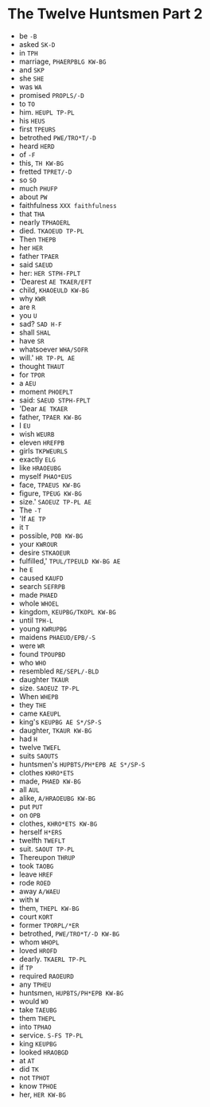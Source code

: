 # The Twelve Huntsmen Part 2

* be `-B`
* asked `SK-D`
* in `TPH`
* marriage, `PHAERPBLG KW-BG`
* and `SKP`
* she `SHE`
* was `WA`
* promised `PROPLS/-D`
* to `TO`
* him. `HEUPL TP-PL`
* his `HEUS`
* first `TPEURS`
* betrothed `PWE/TRO*T/-D`
* heard `HERD`
* of `-F`
* this, `TH KW-BG`
* fretted `TPRET/-D`
* so `SO`
* much `PHUFP`
* about `PW`
* faithfulness `XXX faithfulness`
* that `THA`
* nearly `TPHAOERL`
* died. `TKAOEUD TP-PL`
* Then `THEPB`
* her `HER`
* father `TPAER`
* said `SAEUD`
* her: `HER STPH-FPLT`
* 'Dearest `AE TKAER/EFT`
* child, `KHAOEULD KW-BG`
* why `KWR`
* are `R`
* you `U`
* sad? `SAD H-F`
* shall `SHAL`
* have `SR`
* whatsoever `WHA/SOFR`
* will.' `HR TP-PL AE`
* thought `THAUT`
* for `TPOR`
* a `AEU`
* moment `PHOEPLT`
* said: `SAEUD STPH-FPLT`
* 'Dear `AE TKAER`
* father, `TPAER KW-BG`
* I `EU`
* wish `WEURB`
* eleven `HREFPB`
* girls `TKPWEURLS`
* exactly `ELG`
* like `HRAOEUBG`
* myself `PHAO*EUS`
* face, `TPAEUS KW-BG`
* figure, `TPEUG KW-BG`
* size.' `SAOEUZ TP-PL AE`
* The `-T`
* 'If `AE TP`
* it `T`
* possible, `POB KW-BG`
* your `KWROUR`
* desire `STKAOEUR`
* fulfilled,' `TPUL/TPEULD KW-BG AE`
* he `E`
* caused `KAUFD`
* search `SEFRPB`
* made `PHAED`
* whole `WHOEL`
* kingdom, `KEUPBG/TKOPL KW-BG`
* until `TPH-L`
* young `KWRUPBG`
* maidens `PHAEUD/EPB/-S`
* were `WR`
* found `TPOUPBD`
* who `WHO`
* resembled `RE/SEPL/-BLD`
* daughter `TKAUR`
* size. `SAOEUZ TP-PL`
* When `WHEPB`
* they `THE`
* came `KAEUPL`
* king's `KEUPBG AE S*/SP-S`
* daughter, `TKAUR KW-BG`
* had `H`
* twelve `TWEFL`
* suits `SAOUTS`
* huntsmen's `HUPBTS/PH*EPB AE S*/SP-S`
* clothes `KHRO*ETS`
* made, `PHAED KW-BG`
* all `AUL`
* alike, `A/HRAOEUBG KW-BG`
* put `PUT`
* on `OPB`
* clothes, `KHRO*ETS KW-BG`
* herself `H*ERS`
* twelfth `TWEFLT`
* suit. `SAOUT TP-PL`
* Thereupon `THRUP`
* took `TAOBG`
* leave `HREF`
* rode `ROED`
* away `A/WAEU`
* with `W`
* them, `THEPL KW-BG`
* court `KORT`
* former `TPORPL/*ER`
* betrothed, `PWE/TRO*T/-D KW-BG`
* whom `WHOPL`
* loved `HROFD`
* dearly. `TKAERL TP-PL`
* if `TP`
* required `RAOEURD`
* any `TPHEU`
* huntsmen, `HUPBTS/PH*EPB KW-BG`
* would `WO`
* take `TAEUBG`
* them `THEPL`
* into `TPHAO`
* service. `S-FS TP-PL`
* king `KEUPBG`
* looked `HRAOBGD`
* at `AT`
* did `TK`
* not `TPHOT`
* know `TPHOE`
* her, `HER KW-BG`
